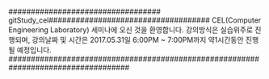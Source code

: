 ################################## gitStudy_cel####################################
  CEL(Computer Engineering Laboratory) 세미나에 오신 것을 환영합니다.
  강의방식은 실습위주로 진행되며,
  강의날짜 및 시간은 2017.05.31일 6:00PM ~ 7:00PM까지 약1시간동안 진행될 예정입니다.
###################################################################################
  
  
